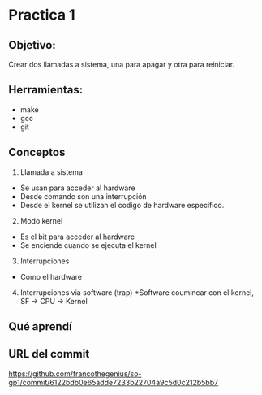 # Practica 1

## Objetivo:
Crear dos llamadas a sistema, una para apagar y otra para reiniciar.

## Herramientas:
* make
* gcc
* git

## Conceptos

1) Llamada a sistema 

* Se usan para acceder al hardware
* Desde comando son una interrupción
* Desde el kernel se utilizan el codigo de hardware especifico.

2) Modo kernel

* Es el bit para acceder al hardware
* Se enciende cuando se ejecuta el kernel

3) Interrupciones
* Como el hardware 

4) Interrupciones via software (trap)
*Software coumincar con el kernel, SF -> CPU -> Kernel

## Qué aprendí

## URL del commit
https://github.com/francothegenius/so-gp1/commit/6122bdb0e65adde7233b22704a9c5d0c212b5bb7

